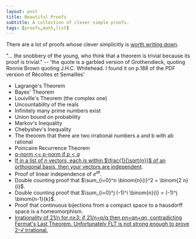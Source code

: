 ```yaml
---
layout: post
title: Beautiful Proofs
subtitle: A collection of clever simple proofs.
tags: [proofs,math,list]
---
```


There are a lot of proofs whose clever simplicitly is [worth writing down](https://mathoverflow.net/questions/28788/nontrivial-theorems-with-trivial-proofs/28791).

"... the snobbery of the young, who think that a theorem is trivial because its proof is trivial." -- 'the quote is a garbled version of Grothendieck, quoting Ronnie Brown quoting J.H.C. Whitehead. I found it on p.188 of the PDF version of Récoltes et Semailles'

- Lagrange's Theorem
- Bayes' Theorem
- Louiville's Theorem (the complex one)
- Uncountability of the reals
- Infinitely many prime numbers exist
- Union bound on probability
- Markov's Inequality
- Chebyshev's Inequality
- The theorem that there are two irrational numbers a and b with ab rational
- Poincaire Recurrence Theorem
- [q-norm <= p-norm if $p < q$](https://math.stackexchange.com/questions/367899/q-norm-leq-p-norm)
- [If in a list of $n$ vectors, each is within $\frac{1}{\sqrt{n}}$ of an orthogonal basis, then your vectors are independent](https://math.stackexchange.com/questions/1732753/proving-a-basis-for-inner-product-space-v-when-e-j-v-j-frac1-sqrtn).
- Proof of linear independence of $e^{a t}$.
- Double counting proof that $\sum_{i=0}^n \binom{n}{i}^2 = \binom{2 n}{i}$.
- Double counting proof that $\sum_{i=0}^j (-1)^i \binom{n}{i} = (-1)^j \binom{n-1}{k}$.
- Proof that continuous bijections from a compact space to a hausdorff space is a homeomorphism.
- [Irrationality of 21/n for n≥3: if 21/n=p/q then pn=qn+qn, contradicting Fermat's Last Theorem. Unfortunately FLT is not strong enough to prove 2–√ irrational.](https://mathoverflow.net/questions/42512/awfully-sophisticated-proof-for-simple-facts/44742#44742)
